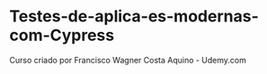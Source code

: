 # Testes-de-aplica-es-modernas-com-Cypress
Curso criado por Francisco Wagner Costa Aquino - Udemy.com

